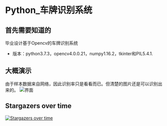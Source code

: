 # Python_车牌识别系统

## 首先需要知道的
毕业设计基于Opencv的车牌识别系统
- 版本：python3.7.3，opencv4.0.0.21，numpy1.16.2，tkinter和PIL5.4.1.

## 大概演示
由于样本数据来自网络，因此识别率只是看看而已。但清楚的图片还是可以识别出来的。
![界面](https://images2018.cnblogs.com/blog/843428/201806/843428-20180614115054606-1021021014.png)

## Stargazers over time

[![Stargazers over time](https://starchart.cc/yinghualuowu/Python_VLPR.svg)](https://starchart.cc/yinghualuowu/Python_VLPR)
